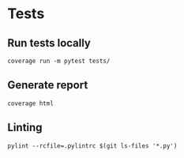 # Tests

## Run tests locally

```commandline
coverage run -m pytest tests/
```

## Generate report

```commandline
coverage html
```

## Linting

```commandline
pylint --rcfile=.pylintrc $(git ls-files '*.py')
```
